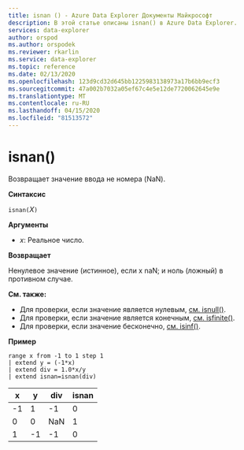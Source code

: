 ```yaml
---
title: isnan () - Azure Data Explorer Документы Майкрософт
description: В этой статье описаны isnan() в Azure Data Explorer.
services: data-explorer
author: orspod
ms.author: orspodek
ms.reviewer: rkarlin
ms.service: data-explorer
ms.topic: reference
ms.date: 02/13/2020
ms.openlocfilehash: 123d9cd32d645bb1225983138973a17b6bb9ecf3
ms.sourcegitcommit: 47a002b7032a05ef67c4e5e12de7720062645e9e
ms.translationtype: MT
ms.contentlocale: ru-RU
ms.lasthandoff: 04/15/2020
ms.locfileid: "81513572"
---
```

# <a name="isnan"></a>isnan()

Возвращает значение ввода не номера (NaN).  

**Синтаксис**

`isnan(`*X*`)`

**Аргументы**

* *x*: Реальное число.

**Возвращает**

Ненулевое значение (истинное), если x naN; и ноль (ложный) в противном случае.

**См. также:**

* Для проверки, если значение является нулевым, [см. isnull()](isnullfunction.md).
* Для проверки, если значение является конечным, [см. isfinite()](isfinitefunction.md).
* Для проверки, если значение бесконечно, [см. isinf()](isinffunction.md).

**Пример**

```kusto
range x from -1 to 1 step 1
| extend y = (-1*x) 
| extend div = 1.0*x/y
| extend isnan=isnan(div)
```

|x|y|div|isnan|
|---|---|---|---|
|-1|1|-1|0|
|0|0|NaN|1|
|1|-1|-1|0|